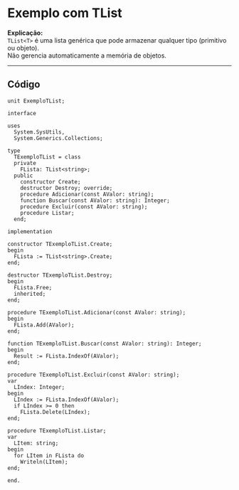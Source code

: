 # Exemplo com TList<T>

**Explicação:**  
`TList<T>` é uma lista genérica que pode armazenar qualquer tipo (primitivo ou objeto).  
Não gerencia automaticamente a memória de objetos.

---

## Código

```delphi
unit ExemploTList;

interface

uses
  System.SysUtils,
  System.Generics.Collections;

type
  TExemploTList = class
  private
    FLista: TList<string>;
  public
    constructor Create;
    destructor Destroy; override;
    procedure Adicionar(const AValor: string);
    function Buscar(const AValor: string): Integer;
    procedure Excluir(const AValor: string);
    procedure Listar;
  end;

implementation

constructor TExemploTList.Create;
begin
  FLista := TList<string>.Create;
end;

destructor TExemploTList.Destroy;
begin
  FLista.Free;
  inherited;
end;

procedure TExemploTList.Adicionar(const AValor: string);
begin
  FLista.Add(AValor);
end;

function TExemploTList.Buscar(const AValor: string): Integer;
begin
  Result := FLista.IndexOf(AValor);
end;

procedure TExemploTList.Excluir(const AValor: string);
var
  LIndex: Integer;
begin
  LIndex := FLista.IndexOf(AValor);
  if LIndex >= 0 then
    FLista.Delete(LIndex);
end;

procedure TExemploTList.Listar;
var
  LItem: string;
begin
  for LItem in FLista do
    Writeln(LItem);
end;

end.
